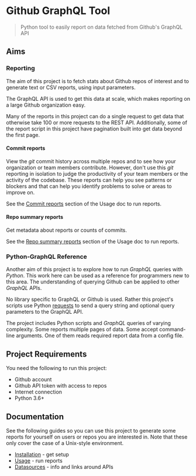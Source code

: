 # Github GraphQL Tool
> Python tool to easily report on data fetched from Github's GraphQL API

## Aims

### Reporting

The aim of this project is to fetch stats about Github repos of interest and to generate text or CSV reports, using input parameters.

The GraphQL API is used to get this data at scale, which makes reporting on a large Github organization easy.

Many of the reports in this project can do a single request to get data that otherwise take 100 or more requests to the REST API. Additionally, some of the report script in this project have pagination built into get data beyond the first page.

#### Commit reports

View the _git_ commit history across multiple repos and to see how your organization or team members contribute. However, don't use this _git_ reporting in isolation to judge the productivity of your team members or the activity of the codebase. These reports can help you see patterns or blockers and that can help you identify problems to solve or areas to improve on.

See the [Commit reports](/docs/usage.md#commit-reports) section of the Usage doc to run reports.

#### Repo summary reports

Get metadata about reports or counts of commits.

See the [Repo summary reports](/docs/usage.md#repo-summary-reports) section of the Usage doc to run reports.


### Python-GraphQL Reference

Another aim of this project is to explore how to run _GraphQL_ queries with _Python_. This work here can be used as a reference for programmers new to this area. The understanding of querying Github can be applied to other _GraphQL_ APIs.

No library specific to GraphQL or Github is used. Rather this project's scripts use Python [requests](https://requests.kennethreitz.org/en/master/) to send a query string and optional query parameters to the GraphQL API.

The project includes Python scripts and _GraphQL_ queries of varying complexity. Some reports multiple pages of data. Some accept command-line arguments. One of them reads required report data from a config file.


## Project Requirements

You need the following to run this project:

- Github account
- Github API token with access to repos
- Internet connection
- Python 3.6+


## Documentation

See the following guides so you can use this project to generate some reports for yourself on users or repos you are interested in. Note that these only cover the case of a Unix-style environment.

- [Installation](/docs/installation.md) - get setup
- [Usage](/docs/usage.md) - run reports
- [Datasources](/docs/datasources.md) - info and links around APIs
